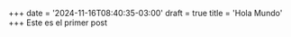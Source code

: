 +++
date = '2024-11-16T08:40:35-03:00'
draft = true
title = 'Hola Mundo'
+++
Este es el primer post
